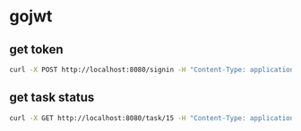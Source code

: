 # gojwt

## get token

```bash
curl -X POST http://localhost:8080/signin -H "Content-Type: application/json" -d '{"username": "truong", "password": "951951"}'
```

## get task status

```bash
curl -X GET http://localhost:8080/task/15 -H "Content-Type: application/json" -H "Authorization: Bearer <token-here>"
```
